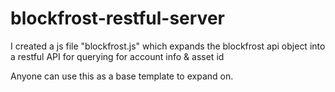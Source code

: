 # blockfrost-restful-server

I created a js file "blockfrost.js" which expands the blockfrost api object into a restful API for querying for account info & asset id

Anyone can use this as a base template to expand on.
